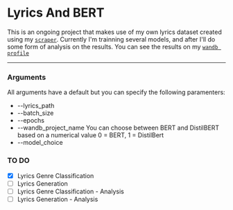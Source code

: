 # Lyrics And BERT

This is an ongoing project that makes use of my own lyrics dataset created using my <a href="https://github.com/miguelvalente/lyrics-scraper" target="_blank">`scraper`</a>. Currently I'm trainning several models, and after I'll do some form of analysis on the results. You can see the results on my <a href="https://app.wandb.ai/mvalente/lyrics-classifier" target="_blank">`wandb profile`</a>

---


### Arguments

All arguments have a default but you can specify the following paramenters:

- --lyrics_path
- --batch_size
- --epochs
- --wandb_project_name
You can choose between BERT and DistilBERT based on a numerical value 0 = BERT, 1 = DistilBert
- --model_choice

### TO DO
- [x] Lyrics Genre Classification
- [ ] Lyrics Generation
- [ ] Lyrics Genre Classification - Analysis
- [ ] Lyrics Generation - Analysis
